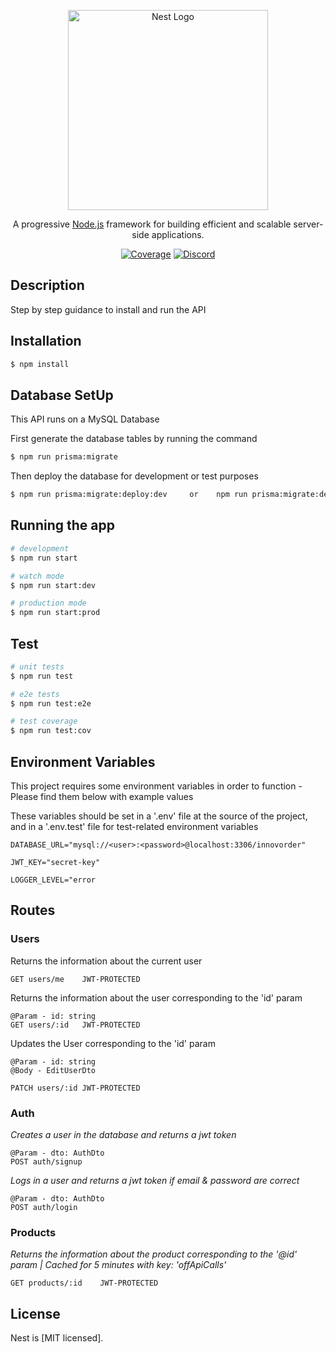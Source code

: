 <p align="center">
  <a href="http://nestjs.com/" target="blank"><img src="https://nestjs.com/img/logo_text.svg" width="320" alt="Nest Logo" /></a>
</p>

[circleci-image]: https://img.shields.io/circleci/build/github/nestjs/nest/master?token=abc123def456
[circleci-url]: https://circleci.com/gh/nestjs/nest

  <p align="center">A progressive <a href="http://nodejs.org" target="_blank">Node.js</a> framework for building efficient and scalable server-side applications.</p>
    <p align="center">
<a href="https://coveralls.io/github/nestjs/nest?branch=master" target="_blank"><img src="https://coveralls.io/repos/github/nestjs/nest/badge.svg?branch=master#9" alt="Coverage" /></a>
<a href="https://discord.gg/G7Qnnhy" target="_blank"><img src="https://img.shields.io/badge/discord-online-brightgreen.svg" alt="Discord"/></a>

## Description

Step by step guidance to install and run the API 
## Installation

```bash
$ npm install
```

## Database SetUp
This API runs on a MySQL Database

First generate the database tables by running the command
```bash
$ npm run prisma:migrate
```

Then deploy the database for development or test purposes
```bash
$ npm run prisma:migrate:deploy:dev     or    npm run prisma:migrate:deploy:test
```

## Running the app

```bash
# development
$ npm run start

# watch mode
$ npm run start:dev

# production mode
$ npm run start:prod
```

## Test

```bash
# unit tests
$ npm run test

# e2e tests
$ npm run test:e2e

# test coverage
$ npm run test:cov
```

## Environment Variables
This project requires some environment variables in order to function -
Please find them below with example values

These variables should be set in a '.env' file at the source of the project, and in a '.env.test' file for test-related environment variables

```
DATABASE_URL="mysql://<user>:<password>@localhost:3306/innovorder"

JWT_KEY="secret-key"

LOGGER_LEVEL="error
```


## Routes

### Users

Returns the information about the current user
```
GET users/me    JWT-PROTECTED
```
Returns the information about the user corresponding to the 'id' param

```
@Param - id: string
GET users/:id   JWT-PROTECTED
```
Updates the User corresponding to the 'id' param

```
@Param - id: string
@Body - EditUserDto

PATCH users/:id JWT-PROTECTED
```

### Auth
_Creates a user in the database and returns a jwt token_

```
@Param - dto: AuthDto
POST auth/signup
```
_Logs in a user and returns a jwt token if email & password are correct_

```
@Param - dto: AuthDto
POST auth/login
```

### Products
_Returns the information about the product corresponding to the '@id' param  |   Cached for 5 minutes with key: 'offApiCalls'_
```
GET products/:id    JWT-PROTECTED
```


## License

Nest is [MIT licensed].
